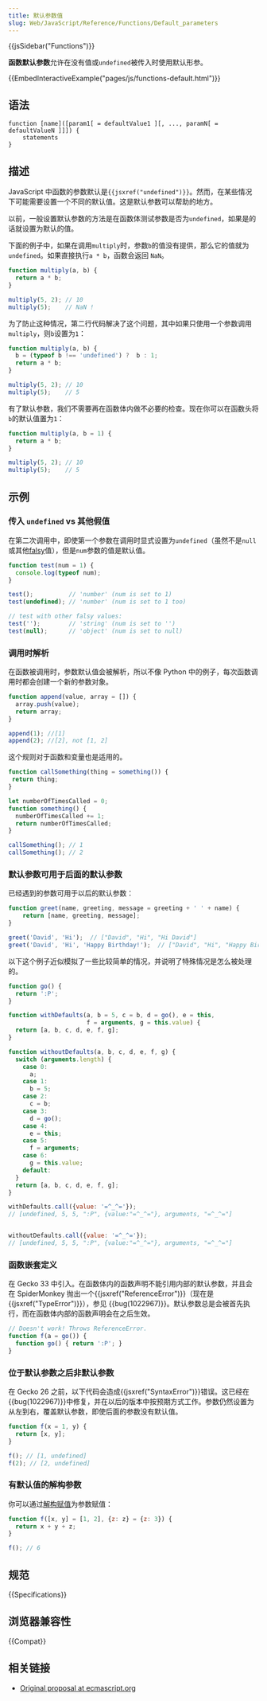 ```yaml
---
title: 默认参数值
slug: Web/JavaScript/Reference/Functions/Default_parameters
---
```


{{jsSidebar("Functions")}}

**函数默认参数**允许在没有值或`undefined`被传入时使用默认形参。

{{EmbedInteractiveExample("pages/js/functions-default.html")}}

## 语法

```plain
function [name]([param1[ = defaultValue1 ][, ..., paramN[ = defaultValueN ]]]) {
    statements
}
```

## 描述

JavaScript 中函数的参数默认是`{{jsxref("undefined")}}`。然而，在某些情况下可能需要设置一个不同的默认值。这是默认参数可以帮助的地方。

以前，一般设置默认参数的方法是在函数体测试参数是否为`undefined`，如果是的话就设置为默认的值。

下面的例子中，如果在调用`multiply`时，参数`b`的值没有提供，那么它的值就为`undefined`。如果直接执行`a * b`，函数会返回 `NaN`。

```js
function multiply(a, b) {
  return a * b;
}

multiply(5, 2); // 10
multiply(5);    // NaN !
```

为了防止这种情况，第二行代码解决了这个问题，其中如果只使用一个参数调用`multiply`，则`b`设置为`1`：

```js
function multiply(a, b) {
  b = (typeof b !== 'undefined') ?  b : 1;
  return a * b;
}

multiply(5, 2); // 10
multiply(5);    // 5
```

有了默认参数，我们不需要再在函数体内做不必要的检查。现在你可以在函数头将`b`的默认值置为`1`：

```js
function multiply(a, b = 1) {
  return a * b;
}

multiply(5, 2); // 10
multiply(5);    // 5
```

## 示例

### 传入 `undefined` vs 其他假值

在第二次调用中，即使第一个参数在调用时显式设置为`undefined`（虽然不是`null`或其他[falsy](/zh-CN/docs/Glossary/Falsy)值），但是`num`参数的值是默认值。

```js
function test(num = 1) {
  console.log(typeof num);
}

test();          // 'number' (num is set to 1)
test(undefined); // 'number' (num is set to 1 too)

// test with other falsy values:
test('');        // 'string' (num is set to '')
test(null);      // 'object' (num is set to null)
```

### 调用时解析

在函数被调用时，参数默认值会被解析，所以不像 Python 中的例子，每次函数调用时都会创建一个新的参数对象。

```js
function append(value, array = []) {
  array.push(value);
  return array;
}

append(1); //[1]
append(2); //[2], not [1, 2]
```

这个规则对于函数和变量也是适用的。

```js
function callSomething(thing = something()) {
 return thing;
}

let numberOfTimesCalled = 0;
function something() {
  numberOfTimesCalled += 1;
  return numberOfTimesCalled;
}

callSomething(); // 1
callSomething(); // 2
```

### 默认参数可用于后面的默认参数

已经遇到的参数可用于以后的默认参数：

```js
function greet(name, greeting, message = greeting + ' ' + name) {
    return [name, greeting, message];
}

greet('David', 'Hi');  // ["David", "Hi", "Hi David"]
greet('David', 'Hi', 'Happy Birthday!');  // ["David", "Hi", "Happy Birthday!"]
```

以下这个例子近似模拟了一些比较简单的情况，并说明了特殊情况是怎么被处理的。

```js
function go() {
  return ':P';
}

function withDefaults(a, b = 5, c = b, d = go(), e = this,
                      f = arguments, g = this.value) {
  return [a, b, c, d, e, f, g];
}

function withoutDefaults(a, b, c, d, e, f, g) {
  switch (arguments.length) {
    case 0:
      a;
    case 1:
      b = 5;
    case 2:
      c = b;
    case 3:
      d = go();
    case 4:
      e = this;
    case 5:
      f = arguments;
    case 6:
      g = this.value;
    default:
  }
  return [a, b, c, d, e, f, g];
}

withDefaults.call({value: '=^_^='});
// [undefined, 5, 5, ":P", {value:"=^_^="}, arguments, "=^_^="]


withoutDefaults.call({value: '=^_^='});
// [undefined, 5, 5, ":P", {value:"=^_^="}, arguments, "=^_^="]
```

### 函数嵌套定义

在 Gecko 33 中引入。在函数体内的函数声明不能引用内部的默认参数，并且会在 SpiderMonkey 抛出一个{{jsxref("ReferenceError")}}（现在是 {{jsxref("TypeError")}}），参见 {{bug(1022967)}}。默认参数总是会被首先执行，而在函数体内部的函数声明会在之后生效。

```js
// Doesn't work! Throws ReferenceError.
function f(a = go()) {
  function go() { return ':P'; }
}
```

### 位于默认参数之后非默认参数

在 Gecko 26 之前，以下代码会造成{{jsxref("SyntaxError")}}错误。这已经在{{bug(1022967)}}中修复，并在以后的版本中按预期方式工作。参数仍然设置为从左到右，覆盖默认参数，即使后面的参数没有默认值。

```js
function f(x = 1, y) {
  return [x, y];
}

f(); // [1, undefined]
f(2); // [2, undefined]
```

### 有默认值的解构参数

你可以通过[解构赋值](/zh-CN/docs/Web/JavaScript/Reference/Operators/Destructuring_assignment)为参数赋值：

```js
function f([x, y] = [1, 2], {z: z} = {z: 3}) {
  return x + y + z;
}

f(); // 6
```

## 规范

{{Specifications}}

## 浏览器兼容性

{{Compat}}

## 相关链接

- [Original proposal at ecmascript.org](http://wiki.ecmascript.org/doku.php?id=harmony:parameter_default_values)

